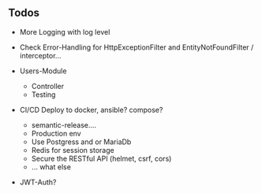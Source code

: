 ## Todos

* More Logging with log level
* Check Error-Handling for HttpExceptionFilter and EntityNotFoundFilter / interceptor...
* Users-Module
  * Controller
  * Testing

* CI/CD Deploy to docker, ansible? compose?
  * semantic-release....
  * Production env
  * Use Postgress and or MariaDb
  * Redis for session storage
  * Secure the RESTful API (helmet, csrf, cors)
  * ... what else
 
* JWT-Auth?
